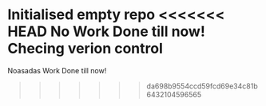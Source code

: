 Initialised empty repo
<<<<<<< HEAD
No Work Done till now!
Checing verion control
=======
Noasadas Work Done till now!
>>>>>>> da698b9554ccd59fcd69e34c81b6432104596565
